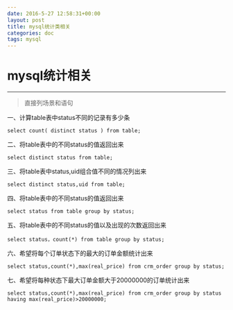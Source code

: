 ```yaml
---
date: 2016-5-27 12:58:31+00:00
layout: post
title: mysql统计类相关
categories: doc
tags: mysql
---
```


# mysql统计相关


----------

>直接列场景和语句

一、计算table表中status不同的记录有多少条

```
select count( distinct status ) from table;
```

二、将table表中的不同status的值返回出来

```
select distinct status from table;
```

三、将table表中status,uid组合值不同的情况列出来

```
select distinct status,uid from table;
```

四、将table表中的不同status的值返回出来

```
select status from table group by status;
```

五、将table表中的不同status的值以及出现的次数返回出来
```
select status，count(*) from table group by status;
```

六、希望将每个订单状态下的最大的订单金额统计出来

```
select status,count(*),max(real_price) from crm_order group by status;  
```

七、希望将每种状态下最大订单金额大于20000000的订单统计出来

```
select status,count(*),max(real_price) from crm_order group by status having max(real_price)>20000000;
```
